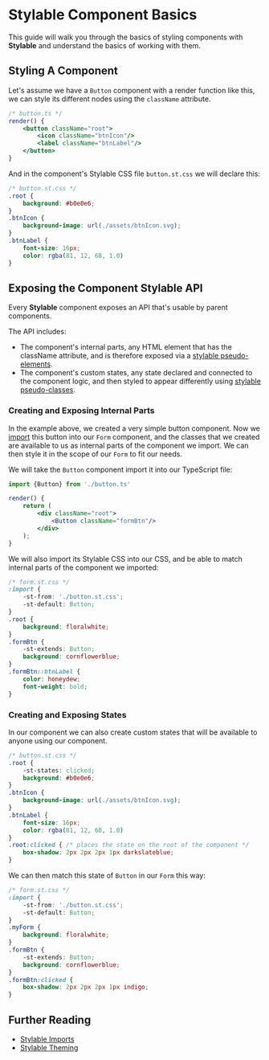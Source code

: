 # Stylable Component Basics

This guide will walk you through the basics of styling components with **Stylable** and understand the basics of working with them. 

## Styling A Component 

Let's assume we have a `Button` component with a render function like this, we can style its different nodes using the `className` attribute.

```jsx
/* button.ts */
render() {
    <button className="root">
        <icon className="btnIcon"/>
        <label className="btnLabel"/>
    </button>
}
```

And in the component's Stylable CSS file `button.st.css` we will declare this:

```css
/* button.st.css */
.root {
    background: #b0e0e6;
}
.btnIcon {
    background-image: url(./assets/btnIcon.svg);
}
.btnLabel {
    font-size: 16px;
    color: rgba(81, 12, 68, 1.0)
}
```

## Exposing the Component Stylable API

Every **Stylable** component exposes an API that's usable by parent components.

The API includes:
* The component's internal parts, any HTML element that has the className attribute, and is therefore exposed via a [stylable pseudo-elements](../references/pseudo-elements.md).
* The component's custom states, any state declared and connected to the component logic, and then styled to appear differently using [stylable pseudo-classes](../references/pseudo-classes.md).

### Creating and Exposing Internal Parts

In the example above, we created a very simple button component. Now we [import](../references/imports.md) this button into our `Form` component, and the classes that we created are available to us as internal parts of the component we import. We can then style it in the scope of our `Form` to fit our needs.

We will take the `Button` component import it into our TypeScript file:

```jsx
import {Button} from './button.ts'

render() {
    return ( 
        <div className="root">
            <Button className="formBtn"/>
        </div>
    );
}
```

We will also import its Stylable CSS into our CSS, and be able to match internal parts of the component we imported:

```css
/* form.st.css */
:import {
    -st-from: './button.st.css';
    -st-default: Button;
}
.root {
    background: floralwhite;
}
.formBtn {
    -st-extends: Button;
    background: cornflowerblue;
}
.formBtn::btnLabel {
    color: honeydew;
    font-weight: bold;
}
```

### Creating and Exposing States

In our component we can also create custom states that will be available to anyone using our component.

```css
/* button.st.css */
.root {
    -st-states: clicked;
    background: #b0e0e6;
}
.btnIcon {
    background-image: url(./assets/btnIcon.svg);
}
.btnLabel {
    font-size: 16px;
    color: rgba(81, 12, 68, 1.0)
}
.root:clicked { /* places the state on the root of the component */
    box-shadow: 2px 2px 2px 1px darkslateblue;
}
```

We can then match this state of `Button` in our `Form` this way:

```css
/* form.st.css */
:import {
    -st-from: './button.st.css';
    -st-default: Button;
}
.myForm {
    background: floralwhite;
}
.formBtn {
    -st-extends: Button;
    background: cornflowerblue;
}
.formBtn:clicked {
    box-shadow: 2px 2px 2px 1px indigo;
}
```

## Further Reading

* [Stylable Imports](./stylable-imports-guide.md)
* [Stylable Theming](./stylable-theming-guide.md)

